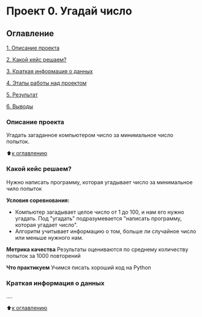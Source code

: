 # Проект 0. Угадай число

## Оглавление
[1. Описание проекта](https://github.com/AndreyRodin3007/sf_data_science/tree/master/project_0/README.md#Описание-проекта)

[2. Какой кейс решаем?](https://github.com/AndreyRodin3007/sf_data_science/tree/master/project_0/README.md#Какой-кейс-решаем)

[3. Краткая информация о данных](https://github.com/AndreyRodin3007/sf_data_science/tree/master/project_0/README.md#Краткая-информация-о-данных)

[4. Этапы работы над проектом](https://github.com/AndreyRodin3007/sf_data_science/tree/master/project_0/README.md#Этапы-работы-над-проектом)

[5. Результат](https://github.com/AndreyRodin3007/sf_data_science/tree/master/project_0/README.md#Результат)

[6. Выводы](https://github.com/AndreyRodin3007/sf_data_science/tree/master/project_0/README.md#Выводы)

### Описание проекта
Угадать загаданное компьютером число за минимальное число попыток.

:arrow_up:[к оглавлению](https://github.com/AndreyRodin3007/sf_data_science/tree/master/project_0/README.md#Оглавление)


### Какой кейс решаем?
Нужно написать программу, которая угадывает число за минимальное чило попыток

**Условия соревнования:**
- Компьютер загадывает целое число от 1 до 100, и нам его нужно угадать. Под "угадать" подразумевается "написать программу, которая угадает число".
- Алгоритм учитывает информацию о том, больше ли случайное число или меньше нужного нам.

**Метрика качества**
Результаты оцениваются по среднему количеству попыток за 1000 повторений

**Что практикуем**
Учимся писать хороший код на Python


### Краткая информация о данных
....

:arrow_up:[к оглавлению](https://github.com/AndreyRodin3007/sf_data_science/tree/master/project_0/README.md#Оглавление)